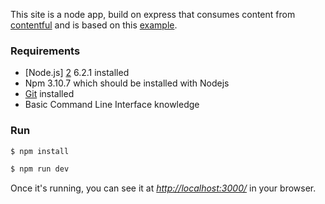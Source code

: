 This site is a node app, build on express that consumes content from [contentful][4] and is based on this [example][1].

### Requirements

- [Node.js] [2] 6.2.1 installed 
- Npm 3.10.7 which should be installed with Nodejs
- [Git][2] installed
- Basic Command Line Interface knowledge

### Run

~~~bash
$ npm install
~~~

~~~bash
$ npm run dev
~~~

Once it's running, you can see it at [_http://localhost:3000/_][3] in your browser.

[1]: https://github.com/contentful/contentful_express_tutorial
[2]: https://git-scm.com/downloads
[3]: http://localhost:3000
[4]: https://www.contentful.com/sign-up/#starter